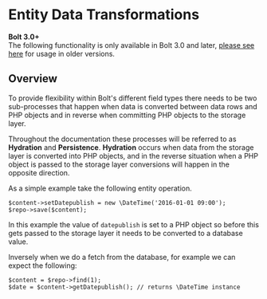 # Entity Data Transformations

<p class="meta">
    <strong>Bolt 3.0+</strong><br>
    The following functionality is only available in Bolt 3.0 and later, 
    <a href="../content-fetching">please see here</a> for usage in older versions.
</p>

## Overview

To provide flexibility within Bolt's different field types there needs to be two sub-processes that happen when data is converted between data rows and PHP objects and in reverse when committing PHP objects to the storage layer.

Throughout the documentation these processes will be referred to as **Hydration** and **Persistence**. **Hydration** occurs when data from the storage layer is converted into PHP objects, and in the reverse situation when a PHP object is passed to the storage layer conversions will happen in the opposite direction.

As a simple example take the following entity operation.

```
$content->setDatepublish = new \DateTime('2016-01-01 09:00');
$repo->save($content);
```

In this example the value of `datepublish` is set to a PHP object so before this gets passed to the storage layer it needs to be converted to a database value.

Inversely when we do a fetch from the database, for example we can expect the following:

```
$content = $repo->find(1);
$date = $content->getDatepublish(); // returns \DateTime instance
```